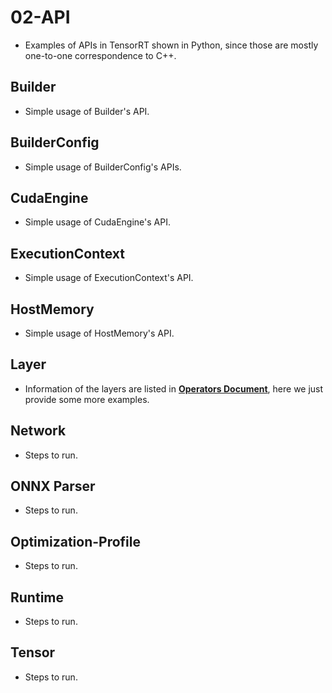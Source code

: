 # 02-API

+ Examples of APIs in TensorRT shown in Python, since those are mostly one-to-one correspondence to C++.

## Builder

+ Simple usage of Builder's API.

## BuilderConfig

+ Simple usage of BuilderConfig's APIs.

## CudaEngine

+ Simple usage of CudaEngine's API.

## ExecutionContext

+ Simple usage of ExecutionContext's API.

## HostMemory

+ Simple usage of HostMemory's API.

## Layer

+ Information of the layers are listed in [**Operators Document**](https://docs.nvidia.com/deeplearning/tensorrt/operators/docs/), here we just provide some more examples.

## Network

+ Steps to run.

## ONNX Parser

+ Steps to run.

## Optimization-Profile

+ Steps to run.

## Runtime

+ Steps to run.

## Tensor

+ Steps to run.
